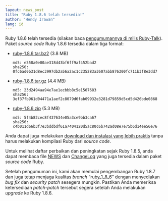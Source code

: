 ```yaml
---
layout: news_post
title: "Ruby 1.8.6 telah tersedia!"
author: "Hendy Irawan"
lang: id
---
```


Ruby 1.8.6 telah tersedia (silakan baca [pengumumannya di milis
Ruby-Talk][1]). Paket *source code* Ruby 1.8.6 tersedia dalam tiga
format:

* [ruby-1.8.6.tar.bz2][2] (3.8 MB)

      md5: e558a0e00ae318d43bf6ff9af452bad2
      sha256: 0fc6ad0b31d8ec3997db2a56a2ac1c235283a3607abb876300fc711b3f8e3dd7

* [ruby-1.8.6.tar.gz][3] (4.4 MB)

      md5: 23d2494aa94e7ae1ecbbb8c5e1507683
      sha256: 3ef37fb961d04471a1aef2c8079d6fab09932e3281d79859d5cd5d426bde0868

* [ruby-1.8.6.zip][4] (5.3 MB)

      md5: 5f4b82cec8f437634e05a3ce9bb3ca67
      sha256: c4b011d66b3f7e3bddbdf61a7404120d5ac80c6b742ad08e7e75b6d14ee56e76

Anda dapat juga melakukan [download dan instalasi yang lebih
praktis](/id/downloads/) tanpa harus melakukan kompilasi Ruby dari
*source code*.

Untuk melihat daftar perbaikan dan peningkatan sejak Ruby 1.8.5, anda
dapat membaca file [NEWS][5] dan [ChangeLog][6] yang juga tersedia dalam
paket *source code* Ruby.

Setelah pengumuman ini, kami akan memulai pengembangan Ruby 1.8.7 dan
juga tetap menjaga kualitas *branch* “ruby\_1\_8\_6” dengan menyediakan
*bug fix* dan *security patch* sesegera mungkin. Pastikan Anda memeriksa
ketersediaan *patch-patch* tersebut segera setelah Anda melakukan
*upgrade* ke Ruby 1.8.6.



[1]: http://blade.nagaokaut.ac.jp/cgi-bin/scat.rb/ruby/ruby-list/43267
[2]: https://cache.ruby-lang.org/pub/ruby/1.8/ruby-1.8.6.tar.bz2
[3]: https://cache.ruby-lang.org/pub/ruby/1.8/ruby-1.8.6.tar.gz
[4]: https://cache.ruby-lang.org/pub/ruby/1.8/ruby-1.8.6.zip
[5]: https://svn.ruby-lang.org/repos/ruby/tags/v1_8_6/NEWS
[6]: https://svn.ruby-lang.org/repos/ruby/tags/v1_8_6/ChangeLog
